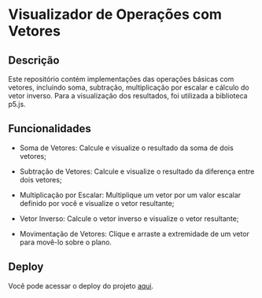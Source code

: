 # Visualizador de Operações com Vetores

## Descrição
Este repositório contém implementações das operações básicas com vetores, incluindo soma, subtração, multiplicação por escalar e cálculo do vetor inverso. Para a visualização dos resultados, foi utilizada a biblioteca p5.js.

## Funcionalidades
- Soma de Vetores: Calcule e visualize o resultado da soma de dois vetores;

- Subtração de Vetores: Calcule e visualize o resultado da diferença entre dois vetores;

- Multiplicação por Escalar: Multiplique um vetor por um valor escalar definido por você e visualize o vetor resultante;

- Vetor Inverso: Calcule o vetor inverso e visualize o vetor resultante;

- Movimentação de Vetores: Clique e arraste a extremidade de um vetor para movê-lo sobre o plano.

## Deploy
Você pode acessar o deploy do projeto [aqui](https://danielosilva1.github.io/operacoes-vetores/).